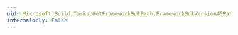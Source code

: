 ```yaml
---
uid: Microsoft.Build.Tasks.GetFrameworkSdkPath.FrameworkSdkVersion45Path
internalonly: False
---
```

